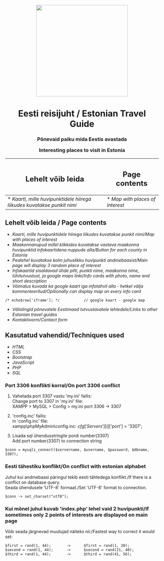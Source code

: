 <p align="center"><img src="https://user-images.githubusercontent.com/34022590/110831083-928da000-82a2-11eb-801e-bcf827570d18.png" width="300px"></p>

<h1 align="center">
    <strong>Eesti reisijuht / Estonian Travel Guide</strong>
</h1>
<h3 align="center">
    <p>Põnevaid paiku mida Eestis avastada</p>
    <p>Interesting places to visit in Estonia</p>
</h3>

|<h2>Lehelt võib leida</h2>|<h2>Page contents</h2>|
|-|-|
|* *Kaarti, mille huvipunktidele hiirega liikudes kuvatakse punkit nimi*|* *Map with places of interest*|

## Lehelt võib leida / Page contents
* *Kaarti, mille huvipunktidele hiirega liikudes kuvatakse punkit nimi/Map with places of interest*
* *Maakonnanupud millel klikkides kuvatakse vastava maakonna huvipunktid infokaartidena nuppude alla/Button for each county in Estonia*
* *Pealehel kuvatakse kolm juhuslikku huvipunkti andmebaasist/Main page will display 3 random place of interest*
* *Infokaartid sisaldavad ühde pilti, punkti nime, maakonna nime, lühitutvustust, ja google maps linki/Info cards with photo, name and short description*
* *Võimalus kuvada ka google kaart iga infotahvli alla - hetkel välja kommenteeritud/Opitionally can display map on every info card*
```
/* echo$row['iframe']; */			// google kaart - google map
```
* *Välislingid põnevatele Eestimaad tutvustavatele lehtedele/Links to other Estonian travel guides*
* *Kontaktivorm/Contact form*


## Kasutatud vahendid/Techniques used
* *HTML*
* *CSS*
* *Bootstrap*
* *JavaScript*
* *PHP*
* *SQL*

### Port 3306 konflikti korral/On port 3306 conflict 
1. Vahetada port 3307 vastu 'my.ini' failis:\
Change port to 3307 in 'my.ini' file:\
XAMPP > MySQL > Config > my.ini port 3306 -> 3307

2. 'config.inc' failis:\
in 'config.inc' file:\
xampp\phpMyAdmin\config.inc:
$cfg['Servers'][$i]['port'] = '3307';

3. Lisada sql ühendusstringile pordi number(3307)\
Add port number(3307) to connection string
```
$conn = mysqli_connect($servername, $username, $password, $dbname, 3307);
```

### Eesti tähestiku konflikt/On conflict with estonian alphabet
Juhul kui andmebaasi päringul tekib eesti tähtedega konflikt./If there is a conflict on database query.\
Seada ühendusele 'UTF-8' formaat./Set 'UTF-8' format to connection.
```
$conn -> set_charset("utf8");
```

### Kui mõnel juhul kuvab 'index.php' lehel vaid 2 huvipunkti/If sometimes only 2 points of interests are displayed on main page
Võib seada järgnevad muutujad näiteks nii:/Fastest way to correct it would set:
```
$first = rand(1, 44);       ->      $first = rand(1, 20);
$second = rand(1, 44);      ->      $second = rand(21, 40);
$third = rand(1, 44);       ->      $third = rand(41, 56);
```
